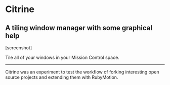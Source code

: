 # Citrine

## A tiling window manager with some graphical help

[screenshot]

Tile all of your windows in your Mission Control space. 



---

Citrine was an experiment to test the workflow of forking interesting open source projects and extending them with RubyMotion.

